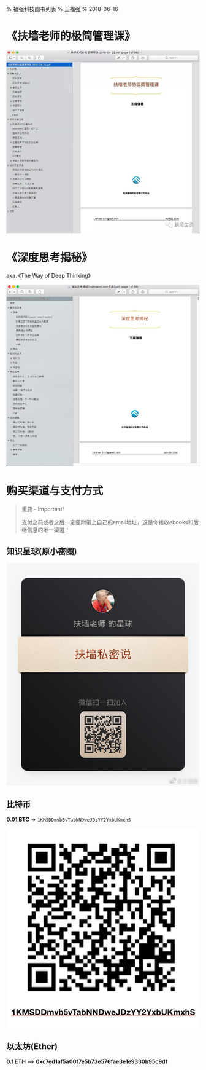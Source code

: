 % 福强科技图书列表
% 王福强
% 2018-06-16

# 《扶墙老师的极简管理课》

![](images/cover_of_lean_lead_and_mgt.jpeg)

# 《深度思考揭秘》

aka. 《The Way of Deep Thinking》

![](images/cover_of_the_way_of_deep_thinking.jpeg)



# 购买渠道与支付方式

> 重要 - Important!
>
> 
>
> 支付之前或者之后一定要附带上自己的email地址，这是你接收ebooks和后继信息的唯一渠道！

## 知识星球(原小密圈)

![](images/xiaomiquan.jpg)

## 比特币

**0.01 BTC** => `1KMSDDmvb5vTabNNDweJDzYY2YxbUKmxhS`

![](images/btc_addr.jpeg)



## 以太坊(Ether)

**0.1 ETH** ==>  **0xc7ed1af5a00f7e5b73e576fae3e1e9330b95c9df**

